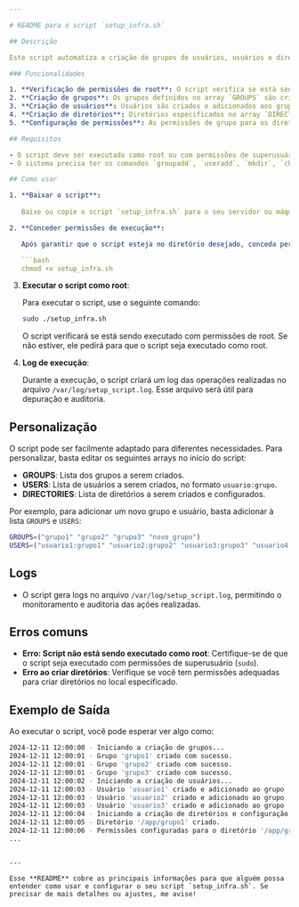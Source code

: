 ```yaml
---

# README para o script `setup_infra.sh`

## Descrição

Este script automatiza a criação de grupos de usuários, usuários e diretórios, além de configurar permissões adequadas para os diretórios, tudo dentro de um ambiente Linux. Ele é projetado para ser executado por um usuário root, garantindo que a configuração seja aplicada com as permissões corretas.

### Funcionalidades

1. **Verificação de permissões de root**: O script verifica se está sendo executado como root. Caso contrário, ele exibe uma mensagem de erro e termina a execução.
2. **Criação de grupos**: Os grupos definidos no array `GROUPS` são criados se ainda não existirem.
3. **Criação de usuários**: Usuários são criados e adicionados aos grupos definidos no array `USERS`.
4. **Criação de diretórios**: Diretórios especificados no array `DIRECTORIES` são criados, caso não existam, e têm suas permissões configuradas para `770` (leitura, escrita e execução para o proprietário e grupo).
5. **Configuração de permissões**: As permissões de grupo para os diretórios são configuradas corretamente, garantindo que apenas os usuários do grupo tenham acesso total.

## Requisitos

- O script deve ser executado como root ou com permissões de superusuário.
- O sistema precisa ter os comandos `groupadd`, `useradd`, `mkdir`, `chown`, e `chmod` disponíveis (normalmente já estão presentes na maioria das distribuições Linux).

## Como usar

1. **Baixar o script**:
   
   Baixe ou copie o script `setup_infra.sh` para o seu servidor ou máquina Linux.

2. **Conceder permissões de execução**:

   Após garantir que o script esteja no diretório desejado, conceda permissões de execução ao script com o seguinte comando:

   ```bash
   chmod +x setup_infra.sh
   ```

3. **Executar o script como root**:

   Para executar o script, use o seguinte comando:

   ```bash
   sudo ./setup_infra.sh
   ```

   O script verificará se está sendo executado com permissões de root. Se não estiver, ele pedirá para que o script seja executado como root.

4. **Log de execução**:

   Durante a execução, o script criará um log das operações realizadas no arquivo `/var/log/setup_script.log`. Esse arquivo será útil para depuração e auditoria.

## Personalização

O script pode ser facilmente adaptado para diferentes necessidades. Para personalizar, basta editar os seguintes arrays no início do script:

- **GROUPS**: Lista dos grupos a serem criados.
- **USERS**: Lista de usuários a serem criados, no formato `usuario:grupo`.
- **DIRECTORIES**: Lista de diretórios a serem criados e configurados.

Por exemplo, para adicionar um novo grupo e usuário, basta adicionar à lista `GROUPS` e `USERS`:

```bash
GROUPS=("grupo1" "grupo2" "grupo3" "novo_grupo")
USERS=("usuario1:grupo1" "usuario2:grupo2" "usuario3:grupo3" "usuario4:novo_grupo")
```

## Logs

- O script gera logs no arquivo `/var/log/setup_script.log`, permitindo o monitoramento e auditoria das ações realizadas.
  
## Erros comuns

- **Erro: Script não está sendo executado como root**: Certifique-se de que o script seja executado com permissões de superusuário (`sudo`).
- **Erro ao criar diretórios**: Verifique se você tem permissões adequadas para criar diretórios no local especificado.

## Exemplo de Saída

Ao executar o script, você pode esperar ver algo como:

```bash
2024-12-11 12:00:00 - Iniciando a criação de grupos...
2024-12-11 12:00:01 - Grupo 'grupo1' criado com sucesso.
2024-12-11 12:00:01 - Grupo 'grupo2' criado com sucesso.
2024-12-11 12:00:01 - Grupo 'grupo3' criado com sucesso.
2024-12-11 12:00:02 - Iniciando a criação de usuários...
2024-12-11 12:00:03 - Usuário 'usuario1' criado e adicionado ao grupo 'grupo1'.
2024-12-11 12:00:03 - Usuário 'usuario2' criado e adicionado ao grupo 'grupo2'.
2024-12-11 12:00:03 - Usuário 'usuario3' criado e adicionado ao grupo 'grupo3'.
2024-12-11 12:00:04 - Iniciando a criação de diretórios e configuração de permissões...
2024-12-11 12:00:05 - Diretório '/app/grupo1' criado.
2024-12-11 12:00:06 - Permissões configuradas para o diretório '/app/grupo1'.
...
```

```

---

Esse **README** cobre as principais informações para que alguém possa entender como usar e configurar o seu script `setup_infra.sh`. Se precisar de mais detalhes ou ajustes, me avise!
